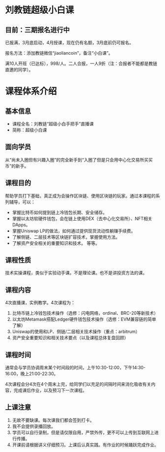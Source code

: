 # 刘教链超级小白课

## 目前：三期报名进行中

已报满，3月底启动，4月授课，现在仍有名额，3月底前仍可报名。

报名方法：添加教链微信“jiaoliancoin”，备注“小白课”。

满10人开班（已达标），998/人。二人合报，一人9折（注：合报者不能都是教链直邀的同学）。

# 课程体系介绍

## 基本信息

- 课程全名：刘教链“超级小白手把手”直播课
- 简称：超级小白课

## 面向学员

从“尚未入圈但有兴趣入圈”的完全新手到“入圈了但是只会用中心化交易所买买币”的新手。

## 课程目的

帮助学员打下基础，真正成为会操作区块链、使用区块链的玩家。通过本课程的系列辅导，可以：
- 掌握比特币如何提到链上冷钱包长期、安全储存。
- 掌握以太坊软硬件钱包，会在链上使用DEX（去中心化交易所）、NFT相关DApps。
- 掌握Uniswap LP的做法，如何通过提供现货流动性躺赚手续费。
- 了解侧链、二层技术等区块链扩容技术，掌握使用方法。
- 了解资产安全相关的重要知识和技术。
等等。

## 课程性质

技术实操课程，类似于实验动手课。不是理论课。也不是讲投资方法的课。

## 课程内容

4次直播课，实例教学。4次课程为：

1. 比特币链上冷钱包技术操作（选修：闪电网络，ordinal、BRC-20等新技术）
2. 以太坊Metamask搭配Ledger硬件钱包技术操作（选修：EVM兼容链的简单了解）
3. Uniswap的使用和LP、侧链/二层相关技术操作（重点：arbitrum）
4. 资产安全重要知识和相关技术要点（以及课程总体复盘回顾）

## 课程时间

通常会与学员协调周末某个时间段的时间，上午10:30-12:00，下午14:30-16:00，晚上21:00-22:30。

4次课程会分4次在4个周末上完，给同学们以充足的间隔时间来消化吸收有关内容，完成课后作业，以及预习下一次课程。

## 上课注意

1. 无故不要缺课。每次课我们都会签到打卡。
2. 我不会提供录播回放。
3. 学员可以自行录制，但是请仅限自用，严禁外传，更不可以上传到互联网上进行传播。
4. 开课前请根据讲义仔细预习。上课后认真实践。有作业的时候踊跃完成作业。
